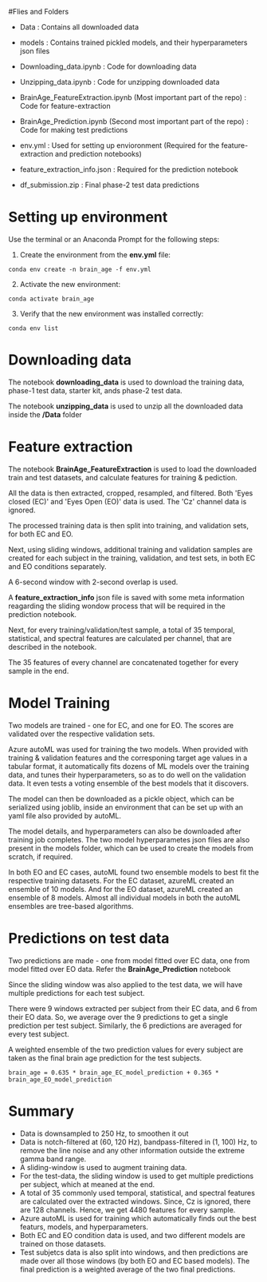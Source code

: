 #Flies and Folders

- Data : Contains all downloaded data

- models : Contains trained pickled models, and their hyperparameters json files

- Downloading_data.ipynb : Code for downloading data

- Unzipping_data.ipynb : Code for unzipping downloaded data

- BrainAge_FeatureExtraction.ipynb (Most important part of the repo) : Code for feature-extraction

- BrainAge_Prediction.ipynb (Second most important part of the repo) : Code for making test predictions

- env.yml : Used for setting up envioronment (Required for the feature-extraction and prediction notebooks)

- feature_extraction_info.json : Required for the prediction notebook

- df_submission.zip : Final phase-2 test data predictions

# Setting up environment

Use the terminal or an Anaconda Prompt for the following steps:

1. Create the environment from the **env.yml** file:
```
conda env create -n brain_age -f env.yml
```
2. Activate the new environment: 
```
conda activate brain_age
```
3. Verify that the new environment was installed correctly:
```
conda env list
```
# Downloading data
The notebook **downloading_data** is used to download the training data, phase-1 test data, starter kit, ands phase-2 test data.

The notebook **unzipping_data** is used to unzip all the downloaded data inside the **/Data** folder

# Feature extraction
The notebook **BrainAge_FeatureExtraction** is used to load the downloaded train and test datasets, and calculate features for training & pediction.

All the data is then extracted, cropped, resampled, and filtered. Both 'Eyes closed (EC)' and 'Eyes Open (EO)' data is used. The 'Cz' channel data is ignored.

The processed training data is then split into training, and validation sets, for both EC and EO.

Next, using sliding windows, additional training and validation samples are created for each subject in the training, validation, and test sets, in both EC and EO conditions separately. 

A 6-second window with 2-second overlap is used.

A **feature_extraction_info** json file is saved with some meta information reagarding the sliding wondow process that will be required in the prediction notebook. 

Next, for every training/validation/test sample, a total of 35 temporal, statistical, and spectral features are calculated per channel, that are described in the notebook.

The 35 features of every channel are concatenated together for every sample in the end.

# Model Training

Two models are trained - one for EC, and one for EO. The scores are validated over the respective validation sets.

Azure autoML was used for training the two models. When provided with training & validation features and the corresponing target age values in a tabular format, it automatically fits dozens of ML models over the training data, and tunes their hyperparameters, so as to do well on the validation data. It even tests a voting ensemble of the best models that it discovers. 

The model can then be downloaded as a pickle object, which can be serialized using joblib, inside an environment that can be set up with an yaml file also provided by autoML.

The model details, and hyperparameters can also be downloaded after training job completes. The two model hyperparametes json files are also present in the models folder, which can be used to create the models from scratch, if required.

In both EO and EC cases, autoML found two ensemble models to best fit the respective training datasets. For the EC dataset, azureML created an ensemble of 10 models. And for the EO dataset, azureML created an ensemble of 8 models. Almost all individual models in both the autoML ensembles are tree-based algorithms.

# Predictions on test data
 
 Two predictions are made - one from model fitted over EC data, one from model fitted over EO data. Refer the **BrainAge_Prediction** notebook
 
 Since the sliding window was also applied to the test data, we will have multiple predictions for each test subject. 
 
 There were 9 windows extracted per subject from their EC data, and 6 from their EO data. So, we average over the 9 predictions to get a single prediction per test subject. Similarly, the 6 predictions are averaged for every test subject.
 
 A weighted ensemble of the two prediction values for every subject are taken as the final brain age prediction for the test subjects.
 
 ```
 brain_age = 0.635 * brain_age_EC_model_prediction + 0.365 * brain_age_EO_model_prediction
 ```
 # Summary
 - Data is downsampled to 250 Hz, to smoothen it out
 - Data is notch-filtered at (60, 120 Hz), bandpass-filtered in (1, 100) Hz, to remove the line noise and any other information outside the extreme gamma band range.
 - A sliding-window is used to augment training data. 
 - For the test-data, the sliding window is used to get multiple predictions per subject, which at meaned at the end.
 - A total of 35 commonly used temporal, statistical, and spectral features are calculated over the extracted windows. Since, Cz is ignored, there are 128 channels. Hence, we get 4480 features for every sample.
 - Azure autoML is used for training which automatically finds out the best featurs, models, and hyperparameters.
 - Both EC and EO condition data is used, and two different models are trained on those datasets.
 - Test subjetcs data is also split into windows, and then predictions are made over all those windows (by both EO and EC based models). The final prediction is a weighted average of the two final predictions. 